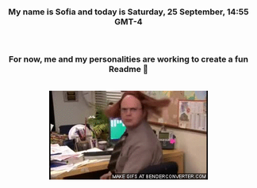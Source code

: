 


<div align="center">
<h3 >My name is Sofia and today is Saturday, 25 September, 14:55 GMT-4</h3><br>
<h3 >For now, me and my personalities are working to create a fun Readme 👋
</h3><br>
<img src='img/dwight.gif' alt='working...'/>
</div>
